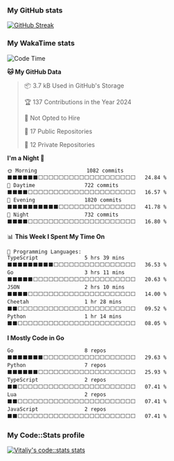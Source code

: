 ### My GitHub stats

[![GitHub Streak](https://streak-stats.demolab.com/?user=vitaliy-art)](https://git.io/streak-stats)

### My WakaTime stats

<!--START_SECTION:waka-->
![Code Time](http://img.shields.io/badge/Code%20Time-1%2C760%20hrs%2034%20mins-blue)

**🐱 My GitHub Data** 

> 📦 3.7 kB Used in GitHub's Storage 
 > 
> 🏆 137 Contributions in the Year 2024
 > 
> 🚫 Not Opted to Hire
 > 
> 📜 17 Public Repositories 
 > 
> 🔑 12 Private Repositories 
 > 
**I'm a Night 🦉** 

```text
🌞 Morning                1082 commits        ⬛⬛⬛⬛⬛⬛⬜⬜⬜⬜⬜⬜⬜⬜⬜⬜⬜⬜⬜⬜⬜⬜⬜⬜⬜   24.84 % 
🌆 Daytime                722 commits         ⬛⬛⬛⬛⬜⬜⬜⬜⬜⬜⬜⬜⬜⬜⬜⬜⬜⬜⬜⬜⬜⬜⬜⬜⬜   16.57 % 
🌃 Evening                1820 commits        ⬛⬛⬛⬛⬛⬛⬛⬛⬛⬛⬜⬜⬜⬜⬜⬜⬜⬜⬜⬜⬜⬜⬜⬜⬜   41.78 % 
🌙 Night                  732 commits         ⬛⬛⬛⬛⬜⬜⬜⬜⬜⬜⬜⬜⬜⬜⬜⬜⬜⬜⬜⬜⬜⬜⬜⬜⬜   16.80 % 
```


📊 **This Week I Spent My Time On** 

```text
💬 Programming Languages: 
TypeScript               5 hrs 39 mins       ⬛⬛⬛⬛⬛⬛⬛⬛⬛⬜⬜⬜⬜⬜⬜⬜⬜⬜⬜⬜⬜⬜⬜⬜⬜   36.53 % 
Go                       3 hrs 11 mins       ⬛⬛⬛⬛⬛⬜⬜⬜⬜⬜⬜⬜⬜⬜⬜⬜⬜⬜⬜⬜⬜⬜⬜⬜⬜   20.63 % 
JSON                     2 hrs 10 mins       ⬛⬛⬛⬛⬜⬜⬜⬜⬜⬜⬜⬜⬜⬜⬜⬜⬜⬜⬜⬜⬜⬜⬜⬜⬜   14.00 % 
Cheetah                  1 hr 28 mins        ⬛⬛⬜⬜⬜⬜⬜⬜⬜⬜⬜⬜⬜⬜⬜⬜⬜⬜⬜⬜⬜⬜⬜⬜⬜   09.52 % 
Python                   1 hr 14 mins        ⬛⬛⬜⬜⬜⬜⬜⬜⬜⬜⬜⬜⬜⬜⬜⬜⬜⬜⬜⬜⬜⬜⬜⬜⬜   08.05 % 
```

**I Mostly Code in Go** 

```text
Go                       8 repos             ⬛⬛⬛⬛⬛⬛⬛⬜⬜⬜⬜⬜⬜⬜⬜⬜⬜⬜⬜⬜⬜⬜⬜⬜⬜   29.63 % 
Python                   7 repos             ⬛⬛⬛⬛⬛⬛⬜⬜⬜⬜⬜⬜⬜⬜⬜⬜⬜⬜⬜⬜⬜⬜⬜⬜⬜   25.93 % 
TypeScript               2 repos             ⬛⬛⬜⬜⬜⬜⬜⬜⬜⬜⬜⬜⬜⬜⬜⬜⬜⬜⬜⬜⬜⬜⬜⬜⬜   07.41 % 
Lua                      2 repos             ⬛⬛⬜⬜⬜⬜⬜⬜⬜⬜⬜⬜⬜⬜⬜⬜⬜⬜⬜⬜⬜⬜⬜⬜⬜   07.41 % 
JavaScript               2 repos             ⬛⬛⬜⬜⬜⬜⬜⬜⬜⬜⬜⬜⬜⬜⬜⬜⬜⬜⬜⬜⬜⬜⬜⬜⬜   07.41 % 
```




<!--END_SECTION:waka-->

### My Code::Stats profile

[![Vitaliy's code::stats stats](https://codestats-readme.avior.me/api?username=artemov_vitaliy&show_icons)](https://github.com/Aviortheking/codestats-readme)

